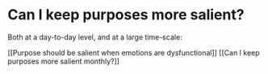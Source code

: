 # Can I keep purposes more salient?
Both at a day-to-day level, and at a large time-scale:  

[[Purpose should be salient when emotions are dysfunctional]]
[[Can I keep purposes more salient monthly?]]

<!-- {BearID:C78E770C-57E3-482C-893C-6D4E404FC1E3-15261-00002891B0681D3D} -->
